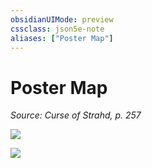 ```yaml
---
obsidianUIMode: preview
cssclass: json5e-note
aliases: ["Poster Map"]
---
```

# Poster Map
*Source: Curse of Strahd, p. 257* 

![](/compendium/adventures/curse-of-strahd/img/218-poster-barovia.jpg#center)

![](/compendium/adventures/curse-of-strahd/img/219-poster-castle-ravenloft.jpg#center)